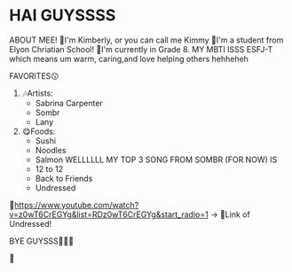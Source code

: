 <h1>HAI GUYSSSS</h1>
<p>
ABOUT MEE!
📌I'm Kimberly, or you can call me Kimmy 
🏫I'm a student from Elyon Chriatian School!
💬I'm currently in Grade 8.
MY MBTI ISSS ESFJ-T which means um warm, caring,and love helping others hehheheh

  FAVORITES😗
1. 🎶Artists:
   - Sabrina Carpenter
   - Sombr
   - Lany
2. 😋Foods:
   - Sushi
   - Noodles
   - Salmon
WELLLLLL MY TOP 3 SONG FROM SOMBR (FOR NOW) IS
    - 12 to 12
    - Back to Friends
    - Undressed

🔗https://www.youtube.com/watch?v=z0wT6CrEGYg&list=RDz0wT6CrEGYg&start_radio=1 -> 💬Link of Undressed!


BYE GUYSSS🤌🆙🫶



</p>🏫
